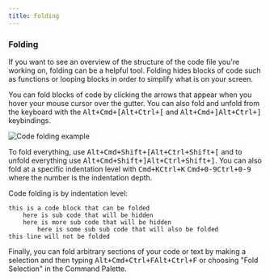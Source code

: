 ```yaml
---
title: Folding
---
```

### Folding

If you want to see an overview of the structure of the code file you're working on, folding can be a helpful tool. Folding hides blocks of code such as functions or looping blocks in order to simplify what is on your screen.

You can fold blocks of code by clicking the arrows that appear when you hover your mouse cursor over the gutter. You can also fold and unfold from the keyboard with the <kbd class="platform-mac">Alt+Cmd+[</kbd><kbd class="platform-windows platform-linux">Alt+Ctrl+[</kbd> and <kbd class="platform-mac">Alt+Cmd+]</kbd><kbd class="platform-windows platform-linux">Alt+Ctrl+]</kbd> keybindings.

![Code folding example](../../images/folding.png "Code folding example")

To fold everything, use <kbd class="platform-mac">Alt+Cmd+Shift+[</kbd><kbd class="platform-windows platform-linux">Alt+Ctrl+Shift+[</kbd> and to unfold everything use <kbd class="platform-mac">Alt+Cmd+Shift+]</kbd><kbd class="platform-windows platform-linux">Alt+Ctrl+Shift+]</kbd>. You can also fold at a specific indentation level with <kbd class="platform-mac">Cmd+K</kbd><kbd class="platform-windows platform-linux">Ctrl+K</kbd> <kbd class="platform-mac">Cmd+0-9</kbd><kbd class="platform-windows platform-linux">Ctrl+0-9</kbd> where the number is the indentation depth.

Code folding is by indentation level:

```
this is a code block that can be folded
	here is sub code that will be hidden
	here is more sub code that will be hidden
		here is some sub sub code that will also be folded
this line will not be folded
```

Finally, you can fold arbitrary sections of your code or text by making a selection and then typing <kbd class="platform-mac">Alt+Cmd+Ctrl+F</kbd><kbd class="platform-windows platform-linux">Alt+Ctrl+F</kbd> or choosing "Fold Selection" in the Command Palette.
